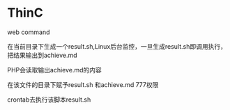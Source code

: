 # ThinC
web command

在当前目录下生成一个result.sh,Linux后台监控，一旦生成result.sh即调用执行，把结果输出到achieve.md

PHP会读取输出achieve.md的内容

在该文件的目录下赋予result.sh 和achieve.md 777权限

crontab去执行该脚本result.sh
